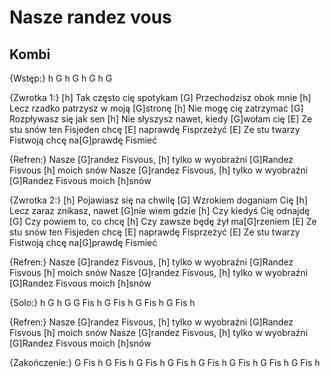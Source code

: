 # Nasze randez vous
## Kombi


{Wstęp:}
h G h G
h G h G

{Zwrotka 1:}
[h] Tak często cię spotykam
[G] Przechodzisz obok mnie
[h] Lecz rzadko patrzysz w moją [G]stronę
[h] Nie mogę cię zatrzymać
[G] Rozpływasz się jak sen
[h] Nie słyszysz nawet, kiedy [G]wołam cię
[E] Ze stu snów ten Fisjeden chcę [E] naprawdę Fisprzeżyć
[E] Ze stu twarzy Fistwoją chcę na[G]prawdę Fismieć

{Refren:}
Nasze [G]randez Fisvous, [h] tylko w wyobraźni
[G]Randez Fisvous [h] moich snów
Nasze [G]randez Fisvous, [h] tylko w wyobraźni
[G]Randez Fisvous moich [h]snów

{Zwrotka 2:}
[h] Pojawiasz się na chwilę
[G] Wzrokiem doganiam Cię
[h] Lecz zaraz znikasz, nawet [G]nie wiem gdzie
[h] Czy kiedyś Cię odnajdę
[G] Czy powiem to, co chcę
[h] Czy zawsze będę żył ma[G]rzeniem
[E] Ze stu snów ten Fisjeden chcę [E] naprawdę Fisprzeżyć
[E] Ze stu twarzy Fistwoją chcę na[G]prawdę Fismieć

{Refren:}
Nasze [G]randez Fisvous, [h] tylko w wyobraźni
[G]Randez Fisvous [h] moich snów
Nasze [G]randez Fisvous, [h] tylko w wyobraźni
[G]Randez Fisvous moich [h]snów

{Solo:}
h G
h G
G Fis h
G Fis h
G Fis h
G Fis h

{Refren:}
Nasze [G]randez Fisvous, [h] tylko w wyobraźni
[G]Randez Fisvous [h] moich snów
Nasze [G]randez Fisvous, [h] tylko w wyobraźni
[G]Randez Fisvous moich [h]snów

{Zakończenie:}
G Fis h
G Fis h
G Fis h
G Fis h
G Fis h
G Fis h
G Fis h
G Fis h

